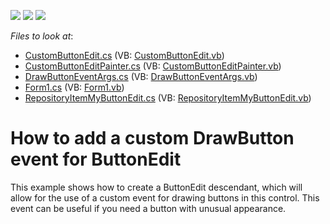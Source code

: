 <!-- default badges list -->
![](https://img.shields.io/endpoint?url=https://codecentral.devexpress.com/api/v1/VersionRange/128618768/11.2.11%2B)
[![](https://img.shields.io/badge/Open_in_DevExpress_Support_Center-FF7200?style=flat-square&logo=DevExpress&logoColor=white)](https://supportcenter.devexpress.com/ticket/details/E4089)
[![](https://img.shields.io/badge/📖_How_to_use_DevExpress_Examples-e9f6fc?style=flat-square)](https://docs.devexpress.com/GeneralInformation/403183)
<!-- default badges end -->
<!-- default file list -->
*Files to look at*:

* [CustomButtonEdit.cs](./CS/CustomDrawButtonEvent/CustomButtonEdit.cs) (VB: [CustomButtonEdit.vb](./VB/CustomDrawButtonEvent/CustomButtonEdit.vb))
* [CustomButtonEditPainter.cs](./CS/CustomDrawButtonEvent/CustomButtonEditPainter.cs) (VB: [CustomButtonEditPainter.vb](./VB/CustomDrawButtonEvent/CustomButtonEditPainter.vb))
* [DrawButtonEventArgs.cs](./CS/CustomDrawButtonEvent/DrawButtonEventArgs.cs) (VB: [DrawButtonEventArgs.vb](./VB/CustomDrawButtonEvent/DrawButtonEventArgs.vb))
* [Form1.cs](./CS/CustomDrawButtonEvent/Form1.cs) (VB: [Form1.vb](./VB/CustomDrawButtonEvent/Form1.vb))
* [RepositoryItemMyButtonEdit.cs](./CS/CustomDrawButtonEvent/RepositoryItemMyButtonEdit.cs) (VB: [RepositoryItemMyButtonEdit.vb](./VB/CustomDrawButtonEvent/RepositoryItemMyButtonEdit.vb))
<!-- default file list end -->
# How to add a custom DrawButton event for ButtonEdit 


<p>This example shows how to create a ButtonEdit descendant, which will allow for the use of a custom event for drawing buttons in this control. This event can be useful if you need a button with unusual appearance.</p><br />


<br/>


